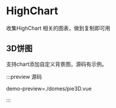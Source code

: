 <script setup lang="ts">
import { get } from 'lodash-es'
import { ref } from 'vue'
import imagePreview from '@/global/components/imagePreview.vue'

</script>
# HighChart
收集HighChart 相关的图表，做到复制即可用



## 3D饼图

支持chart添加自定义背景图，源码有示例。

:::preview 源码

demo-preview=./domes/pie3D.vue

:::
<style module>
.button {
  color: red;
  font-weight: bold;
}
</style>